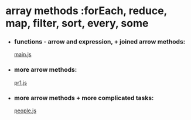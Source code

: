 # array methods :forEach, reduce, map, filter, sort, every, some

- ### functions - arrow and expression, + joined arrow methods:
  [main.js](js/main.js)
- ### more arrow methods:
  [pr1.js](js/pr1.js)
- ### more arrow methods + more complicated tasks:
  [people.js](js/people.js)
